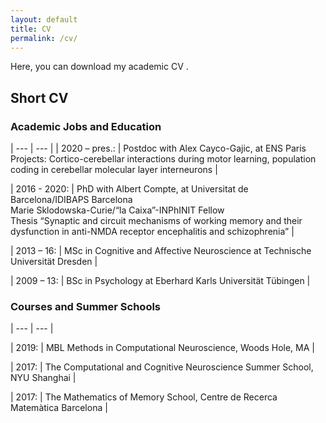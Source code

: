 ```yaml
---
layout: default
title: CV
permalink: /cv/
---
```


<link href="https://stackpath.bootstrapcdn.com/font-awesome/4.7.0/css/font-awesome.min.css" rel="stylesheet">

Here, you can download my academic CV [<i class="fa fa-file-text"></i>](https://heikestein.github.io/documents/CV.pdf).

## Short CV

### Academic Jobs and Education

| --- | --- |
| 2020 – pres.: | Postdoc with Alex Cayco-Gajic, at ENS Paris<br/> 
Projects: Cortico-cerebellar interactions during motor learning, population coding in cerebellar molecular layer interneurons |

| 2016 - 2020: | PhD with Albert Compte, at Universitat de Barcelona/IDIBAPS Barcelona<br/>
Marie Sklodowska-Curie/“la Caixa”-INPhINIT Fellow<br/>
Thesis “Synaptic and circuit mechanisms of working memory and their dysfunction in anti-NMDA receptor encephalitis and schizophrenia” |

| 2013 – 16: | MSc in Cognitive and Affective Neuroscience at Technische Universität Dresden |

| 2009 – 13: | BSc in Psychology at Eberhard Karls Universität Tübingen |


### Courses and Summer Schools

| --- | --- |

| 2019: | MBL Methods in Computational Neuroscience, Woods Hole, MA |

| 2017: | The Computational and Cognitive Neuroscience Summer School, NYU Shanghai |

| 2017: | The Mathematics of Memory School, Centre de Recerca Matemàtica Barcelona |
